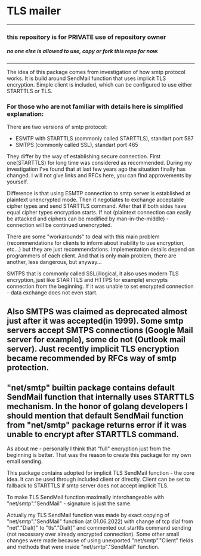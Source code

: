 # TLS mailer

---

### this repository is for PRIVATE use of repository owner
##### no one else is allowed to use, copy or fork this repo for now.

---
The idea of this package comes from investigation of how smtp protocol works. It is build around SendMail function 
that uses implicit TLS encryption. Simple client is included, which can be configured to use either STARTTLS or TLS.

### For those who are not familiar with details here is simplified explanation: 

There are two versions of smtp protocol: 
 - ESMTP with STARTTLS (commonly called STARTTLS), standart port 587
 - SMTPS (commonly called SSL), standart port 465

They differ by the way of establishing secure connection. First one(STARTTLS) for long time was considered as 
recommended. During my investigation I've found that at last few years ago the situation finally has changed. I will not
give links and RFCs here, you can find approvements by yourself.

Difference is that using ESMTP connection to smtp server is established at plaintext unencrypted mode. Then it 
negotiates to exchange acceptable cipher types and send STARTTLS command. After that if both sides have equal cipher 
types encryption starts. If not (plaintext connection can easily be attacked and ciphers can be modified by 
man-in-the-middle) - connection will be continued unencrypted. 

There are some "workarounds" to deal with this main problem (recommendations for clients to inform about inability to 
use encryption, etc...) but they are just recommendations. Implementation details depend on programmers of each client.
And that is only main problem, there are another, less dangerous, but anyway...

SMTPS that is commonly called SSL(illogical, it also uses modern TLS encryption, just like STARTTLS and HTTPS for
example) encrypts connection from the beginning. If it was unable to set encrypted connection - data exchange does not
even start. 

Also SMTPS was claimed as deprecated almost just after it was accepted(in 1999). Some smtp servers accept SMTPS 
connections (Google Mail server for example), some do not (Outlook mail server). Just recently implicit TLS encryption 
became recommended by RFCs way of smtp protection.
---
"net/smtp" builtin package contains default SendMail function that internally uses STARTTLS mechanism. In the honor of 
golang developers I should mention that default SendMail function from "net/smtp" package returns error if it was unable
to encrypt after STARTTLS command.
---
As about me - personally I think that "full" encryption just from the beginning is better. That was the reason to create
this package for my own email sending. 

This package contains adopted for implicit TLS SendMail function - the core idea. It can be used through included client
or directly. Client can be set to fallback to STARTTLS if smtp server does not accept implicit TLS.

To make TLS SendMail function maximally interchangeable with "net/smtp"."SendMail" - signature is just the same.

Actually my TLS SendMail function was made by exact copying of "net/smtp"."SendMail" function (at 01.06.2022) with 
change of tcp dial from "net"."Dial()" to "tls"."Dial()" and commented out starttls command sending (not necessary over 
already encrypted connection). Some other small changes were made because of using unexported "net/smtp"."Client" fields 
and methods that were inside "net/smtp"."SendMail" function.